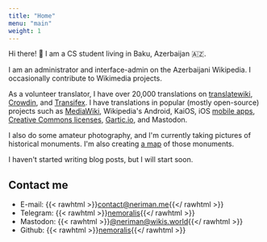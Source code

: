 ```yaml
---
title: "Home"
menu: "main"
weight: 1
---
```


Hi there! 👋 I am a CS student living in Baku, Azerbaijan 🇦🇿. 

I am an administrator and interface-admin on the Azerbaijani Wikipedia. I occasionally contribute to Wikimedia projects.

As a volunteer translator, I have over 20,000 translations on [translatewiki], [Crowdin], and [Transifex]. I have translations in popular (mostly open-source) projects such as [MediaWiki], Wikipedia's Android, KaiOS, iOS [mobile apps], [Creative Commons licenses], [Gartic.io], and Mastodon.

I also do some amateur photography, and I'm currently taking pictures of historical monuments. I'm also creating [a map] of those monuments.

I haven't started writing blog posts, but I will start soon.

[translatewiki]: https://translatewiki.net/wiki/User:Nemoralis
[Crowdin]: https://crowdin.com/profile/nemoralis
[Transifex]: https://app.transifex.com/user/profile/NMW03/
[MediaWiki]: https://translatewiki.net/wiki/Translating:MediaWiki
[mobile apps]: https://translatewiki.net/wiki/Translating:WikimediaMobile
[Creative Commons licenses]: https://wiki.creativecommons.org/wiki/Translating_CC_Deeds
[Gartic.io]: https://gartic.io/thanks
[a map]: https://map.neriman.me/

## Contact me

- E-mail: {{< rawhtml >}}<a href="mailto:contact@neriman.me">contact@neriman.me</a>{{</ rawhtml >}}
- Telegram: {{< rawhtml >}}<a href="https://t.me/nemoralis">nemoralis</a>{{</ rawhtml >}}
- Mastodon: {{< rawhtml >}}<a href="https://wikis.world/@neriman" rel="me">@neriman@wikis.world</a>{{</ rawhtml >}}
- Github: {{< rawhtml >}}<a href="https://github.com/nemoralis">nemoralis</a>{{</ rawhtml >}}